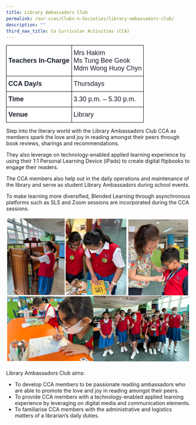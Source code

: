 ```yaml
---
title: Library Ambassadors Club
permalink: /our-ccas/Clubs-n-Societies/library-ambassadors-club/
description: ""
third_nav_title: Co Curricular Activities (CCA)
---
```

<style type="text/css">
.tg  {border-collapse:collapse;border-spacing:0;}
.tg td{border-color:black;border-style:solid;border-width:1px;font-family:Arial, sans-serif;font-size:14px;
  overflow:hidden;padding:10px 5px;word-break:normal;}
.tg th{border-color:black;border-style:solid;border-width:1px;font-family:Arial, sans-serif;font-size:14px;
  font-weight:normal;overflow:hidden;padding:10px 5px;word-break:normal;}
.tg .tg-via6{background-color:#FFF;color:#1A202C;font-size:18px;font-weight:bold;text-align:left;vertical-align:middle}
.tg .tg-l3od{background-color:#FFF;color:#1A202C;font-size:18px;text-align:left;vertical-align:middle}
</style>
<table class="tg">
<thead>
  <tr>
    <th class="tg-via6"><span style="font-weight:bold;color:#1A202C;background-color:#FFF">Teachers In-Charge</span></th>
    <th class="tg-l3od"><span style="font-weight:normal;color:#1A202C;background-color:#FFF">Mrs Hakim</span><br><span style="font-weight:normal;color:#1A202C;background-color:#FFF">Ms Tung Bee Geok</span><br><span style="font-weight:normal;color:#1A202C;background-color:#FFF">Mdm Wong Huoy Chyn</span></th>
  </tr>
</thead>
<tbody>
  <tr>
    <td class="tg-via6"><span style="font-weight:bold;color:#1A202C;background-color:#FFF">CCA Day/s</span></td>
    <td class="tg-l3od"><span style="color:#1A202C;background-color:#FFF">Thursdays</span></td>
  </tr>
  <tr>
    <td class="tg-via6"><span style="font-weight:bold;color:#1A202C;background-color:#FFF">Time</span></td>
    <td class="tg-l3od"><span style="color:#1A202C;background-color:#FFF">3.30 p.m. – 5.30 p.m.</span></td>
  </tr>
  <tr>
    <td class="tg-via6"><span style="font-weight:bold;color:#1A202C;background-color:#FFF">Venue</span></td>
    <td class="tg-l3od"><span style="color:#1A202C;background-color:#FFF">Library</span></td>
  </tr>
</tbody>
</table>
	
Step into the literary world with the Library Ambassadors Club CCA as members spark the love and joy in reading amongst their peers through book reviews, sharings and recommendations.

They also leverage on technology-enabled applied learning experience by using their 1:1 Personal Learning Device (iPads) to create digital flipbooks to engage their readers. 

The CCA members also help out in the daily operations and maintenance of the library and serve as student Library Ambassadors during school events.

To make learning more diversified, Blended Learning through asynchronous platforms such as SLS and Zoom sessions are incorporated during the CCA sessions.

![](/images/library(1).png)

Library Ambassadors Club aims: 
* To develop CCA members to be passionate reading ambassadors who are able to promote the love and joy in reading amongst their peers.
* To provide CCA members with a technology-enabled applied learning experience by leveraging on digital media and communication elements.
* To familiarise CCA members with the administrative and logistics matters of a librarian’s daily duties.